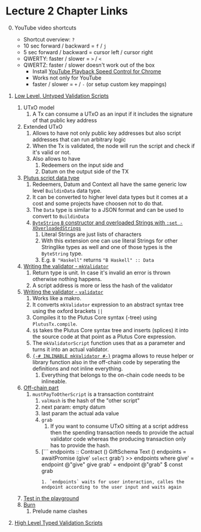 # Lecture 2 Chapter Links

0. YouTube video shortcuts
    * Shortcut overview: `?`
    * 10 sec forward / backward = `f` / `j`
    * 5 sec forward / backward = cursor left / cursor right
    * QWERTY: faster / slower = `>` / `<`
    * QWERTZ: faster / slower doesn't work out of the box
      * Install [YouTube Playback Speed Control for Chrome](chrome-extension://hdannnflhlmdablckfkjpleikpphncik/src/option/options.html)
      * Works not only for YouTube
      * faster / slower = `+` / `-` (or setup custom key mappings)

1. [Low Level, Untyped Validation Scripts](https://www.youtube.com/watch?v=xgnmMl-eIIM&list=PLNEK_Ejlx3x0mhPmOjPSHZPtTFpfJo3Nd&index=2)
   1. UTxO model
      1. A Tx can consume a UTxO as an input if it includes the signature of that public key address
   2. Extended UTxO
      1. Allows to have not only public key addresses but also script addresses that can run arbitrary logic
      2. When the Tx is validated, the node will run the script and check if it's valid or not.
      3. Also allows to have 
         1. Redeemers on the input side and
         2. Datum on the output side of the TX
   3. [Plutus script data type](https://youtu.be/xgnmMl-eIIM?t=307)
      1. Redeemers, Datum and Context all have the same generic low level `BuildinData` data type.
      2. It can be converted to higher level data types but it comes at a cost and some projects have choosen not to do that.
      3. The `Data` type is similar to a JSON format and can be used to convert to `BuildinData` 
      4. [`ByteString` `B` constructor and overloaded Strings with `:set -XOverloadedStrings`](https://youtu.be/xgnmMl-eIIM?t=509)
         1. Literal Strings are just lists of characters
         2. With this extension one can use literal Strings for other Stringlike types as well and one of those types is the `ByteString` type.
         3. E.g. `B "Haskell"` returns `"B Haskell" :: Data`
   4. [Writing the validator - `mkValidator`](https://youtu.be/xgnmMl-eIIM?t=600)
      1. Return type is unit. In case it's invalid an error is thrown otherwise nothing happens.
      2. A script address is more or less the hash of the validator
   5. [Writing the validator - `validator`](https://youtu.be/xgnmMl-eIIM?t=1028)
      1. Works like a makro.
      2. It converts `mkValidator` expression to an abstract syntax tree using the oxford brackets `||`
      3. Compiles it to the Plutus Core syntax (-tree) using `PlutusTx.compile`.
      4. `$$` takes the Plutus Core syntax tree and inserts (splices) it into the source code at that point as a Plutus Core expression.
      5. The `mkValidatorScript` function uses that as a parameter and turns it into an actual validator.
      6. [`{-# INLINABLE mkValidator #-}`](https://youtu.be/xgnmMl-eIIM?t=1555) pragma allows to reuse helper or library function also in the off-chain code by seperating the definitions and not inline everything.
         1. Everything that belongs to the on-chain code needs to be inlineable.
   6. [Off-chain part](https://youtu.be/xgnmMl-eIIM?t=1900)
      1. `mustPayToOtherScript` is a transaction contstraint
         1. `valHash` is the hash of the "other script"
         2. next param: empty datum
         3. last param the actual ada value
         4. `grab`
            1. If you want to consume UTxO sitting at a script address then the spending transaction needs to provide the actual validator code whereas the producing transaction only has to provide the hash.
         5. [```
            endpoints :: Contract () GiftSchema Text ()
            endpoints = awaitPromise (give' `select` grab') >> endpoints
            where
            give' = endpoint @"give" give
            grab' = endpoint @"grab" $ const grab
            ```](https://youtu.be/xgnmMl-eIIM?t=2201)
            1. `endpoints` waits for user interaction, calles the endpoint according to the user input and waits again
   7. [Test in the playground](https://youtu.be/xgnmMl-eIIM?t=2297)
   8. [Burn](https://youtu.be/xgnmMl-eIIM?t=2623)
      1. Prelude name clashes
2. [High Level Typed Validation Scripts](https://www.youtube.com/watch?v=HoB_PqeZPNc&list=PLNEK_Ejlx3x0mhPmOjPSHZPtTFpfJo3Nd&index=3)
